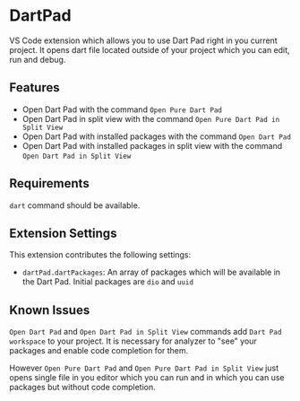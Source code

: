 # DartPad

VS Code extension which allows you to use Dart Pad right in you current project. 
It opens dart file located outside of your project which you can edit, run and debug.

## Features

- Open Dart Pad with the command `Open Pure Dart Pad`
- Open Dart Pad in split view with the command `Open Pure Dart Pad in Split View`
- Open Dart Pad with installed packages with the command `Open Dart Pad`
- Open Dart Pad with installed packages in split view with the command `Open Dart Pad in Split View`

## Requirements

`dart` command should be available.

## Extension Settings

This extension contributes the following settings:

- `dartPad.dartPackages`: An array of packages which will be available in the Dart Pad. 
  Initial packages are `dio` and `uuid`

## Known Issues

`Open Dart Pad` and `Open Dart Pad in Split View` commands add `Dart Pad workspace` to your project. 
It is necessary for analyzer to "see" your packages and enable code completion for them.

However `Open Pure Dart Pad` and `Open Pure Dart Pad in Split View` just opens single file in you editor 
which you can run and in which you can use packages but without code completion.
